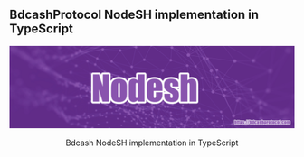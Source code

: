 ## BdcashProtocol NodeSH implementation in TypeScript

<img src="https://github.com/BdcashProtocol/bdcash-mediakit/blob/main/brands/nodesh.png">
<br>
<p style="text-align: center;">Bdcash NodeSH implementation in TypeScript</p>

